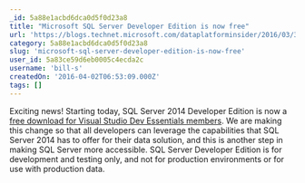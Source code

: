 ```yaml
---
_id: 5a88e1acbd6dca0d5f0d23a8
title: "Microsoft SQL Server Developer Edition is now free"
url: 'https://blogs.technet.microsoft.com/dataplatforminsider/2016/03/31/microsoft-sql-server-developer-edition-is-now-free/?wt.mc_id=WW_CE_DM_OO_SCL_TW&Ocid=C+E%20Social%20FY16_Social_TW_SQLServer_20160331_414281610'
category: 5a88e1acbd6dca0d5f0d23a8
slug: 'microsoft-sql-server-developer-edition-is-now-free'
user_id: 5a83ce59d6eb0005c4ecda2c
username: 'bill-s'
createdOn: '2016-04-02T06:53:09.000Z'
tags: []
---
```


Exciting news! Starting today, SQL Server 2014 Developer Edition is now a <a href="https://www.visualstudio.com/products/visual-studio-dev-essentials-vs?wt.mc_id=WW_CE_BD_OO_SCL_TW_DESQLBenefitAnnouncement_SQL">free download for Visual Studio Dev Essentials members</a>. We are making this change so that all developers can leverage the capabilities that SQL Server 2014 has to offer for their data solution, and this is another step in making SQL Server more accessible. SQL Server Developer Edition is for development and testing only, and not for production environments or for use with production data.
